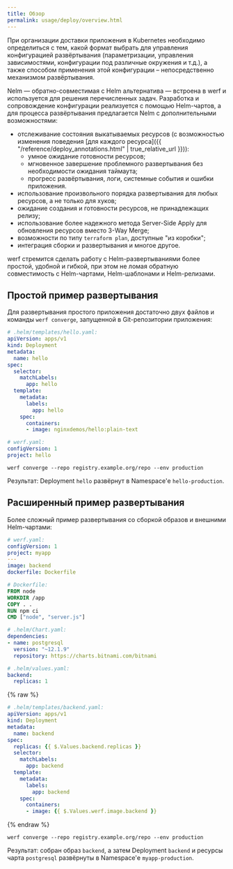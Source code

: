 ```yaml
---
title: Обзор
permalink: usage/deploy/overview.html
---
```


При организации доставки приложения в Kubernetes необходимо определиться с тем, какой формат выбрать для управления конфигурацией развёртывания (параметризации, управления зависимостями, конфигурации под различные окружения и т.д.), а также способом применения этой конфигурации – непосредственно механизмом развёртывания.

Nelm — обратно-совместимая с Helm альтернатива — встроена в werf и используется для решения перечисленных задач. Разработка и сопровождение конфигурации реализуется с помощью Helm-чартов, а для процесса развёртывания предлагается Nelm c дополнительными возможностями:

- отслеживание состояния выкатываемых ресурсов (с возможностью изменения поведения [для каждого ресурса]({{ "/reference/deploy_annotations.html" | true_relative_url }})):
  - умное ожидание готовности ресурсов;
  - мгновенное завершение проблемного развертывания без необходимости ожидания таймаута;
  - прогресс развёртывания, логи, системные события и ошибки приложения.
- использование произвольного порядка развертывания для любых ресурсов, а не только для хуков;
- ожидание создания и готовности ресурсов, не принадлежащих релизу;
- использование более надежного метода Server-Side Apply для обновления ресурсов вместо 3-Way Merge;
- возможности по типу `terraform plan`, доступные "из коробки";
- интеграция сборки и развертывания и многое другое.

werf стремится сделать работу с Helm-развертываниями более простой, удобной и гибкой, при этом не ломая обратную совместимость с Helm-чартами, Helm-шаблонами и Helm-релизами.

## Простой пример развертывания

Для развертывания простого приложения достаточно двух файлов и команды `werf converge`, запущенной в Git-репозитории приложения:

```yaml
# .helm/templates/hello.yaml:
apiVersion: apps/v1
kind: Deployment
metadata:
  name: hello
spec:
  selector:
    matchLabels:
      app: hello
  template:
    metadata:
      labels:
        app: hello
    spec:
      containers:
      - image: nginxdemos/hello:plain-text
```

```yaml
# werf.yaml:
configVersion: 1
project: hello
```

```shell
werf converge --repo registry.example.org/repo --env production
```

Результат: Deployment `hello` развёрнут в Namespace'е `hello-production`.

## Расширенный пример развертывания

Более сложный пример развертывания со сборкой образов и внешними Helm-чартами:

```yaml
# werf.yaml:
configVersion: 1
project: myapp
---
image: backend
dockerfile: Dockerfile
```

```dockerfile
# Dockerfile:
FROM node
WORKDIR /app
COPY . .
RUN npm ci
CMD ["node", "server.js"]
```

```yaml
# .helm/Chart.yaml:
dependencies:
- name: postgresql
  version: "~12.1.9"
  repository: https://charts.bitnami.com/bitnami
```

```yaml
# .helm/values.yaml:
backend:
  replicas: 1
```

{% raw %}

```yaml
# .helm/templates/backend.yaml:
apiVersion: apps/v1
kind: Deployment
metadata:
  name: backend
spec:
  replicas: {{ $.Values.backend.replicas }}
  selector:
    matchLabels:
      app: backend
  template:
    metadata:
      labels:
        app: backend
    spec:
      containers:
      - image: {{ $.Values.werf.image.backend }}
```

{% endraw %}

```shell
werf converge --repo registry.example.org/repo --env production
```

Результат: собран образ `backend`, а затем Deployment `backend` и ресурсы чарта `postgresql` развёрнуты в Namespace'е `myapp-production`.
